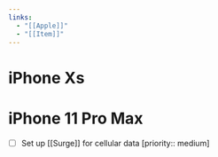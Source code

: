 ```yaml
---
links:
  - "[[Apple]]"
  - "[[Item]]"
---
```

# iPhone Xs

# iPhone 11 Pro Max

- [ ] Set up [[Surge]] for cellular data [priority:: medium] 